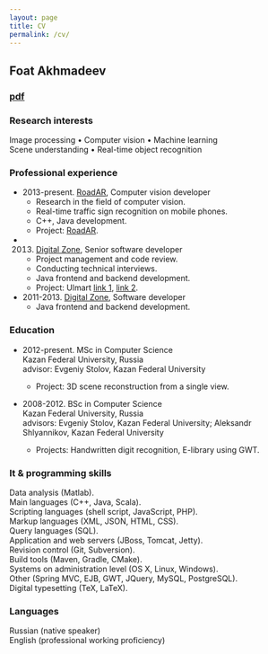```yaml
---
layout: page
title: CV
permalink: /cv/
---
```


## Foat Akhmadeev 

### [pdf](/cv/cv.pdf)

### Research interests
Image processing • Computer vision • Machine learning  
Scene understanding • Real-time object recognition

### Professional experience
* 2013-present. [RoadAR](http://roadar.ru), Computer vision developer
	* Research in the field of computer vision.
	* Real-time traffic sign recognition on mobile phones.
	* C++, Java development.
	* Project: [RoadAR](https://play.google.com/store/apps/details?id=ru.roadar.android).
* 2013. [Digital Zone](http://dz.ru), Senior software developer
	* Project management and code review.
	* Conducting technical interviews.
	* Java frontend and backend development.
	* Project: Ulmart [link 1](http://dz.ru/portfolio/clients/ulmart/release_1-0/), [link 2](http://dz.ru/portfolio/clients/ulmart/release_2-0).
* 2011-2013. [Digital Zone](http://dz.ru), Software developer
	* Java frontend and backend development.

### Education
* 2012-present. MSc in Computer Science  
Kazan Federal University, Russia  
advisor: Evgeniy Stolov, Kazan Federal University  
	* Project: 3D scene reconstruction from a single view.

* 2008-2012. BSc in Computer Science  
Kazan Federal University, Russia  
advisors: Evgeniy Stolov, Kazan Federal University; Aleksandr Shlyannikov, Kazan Federal University
	* Projects: Handwritten digit recognition, E-library using GWT.

### It & programming skills
Data analysis (Matlab).  
Main languages (C++, Java, Scala).  
Scripting languages (shell script, JavaScript, PHP).  
Markup languages (XML, JSON, HTML, CSS).  
Query languages (SQL).  
Application and web servers (JBoss, Tomcat, Jetty).  
Revision control (Git, Subversion).  
Build tools (Maven, Gradle, CMake).  
Systems on administration level (OS X, Linux, Windows).  
Other (Spring MVC, EJB, GWT, JQuery, MySQL, PostgreSQL).  
Digital typesetting (TeX, LaTeX).

### Languages
Russian (native speaker)  
English (professional working proficiency)